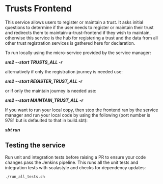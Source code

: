 
# Trusts Frontend

This service allows users to register or maintain a trust. It asks initial questions to determine if the user needs to register or maintain their trust and redirects them to maintain-a-trust-frontend if they wish to maintain, otherwise this service is the hub for registering a trust and the data from all other trust registration services is gathered here for declaration.

To run locally using the micro-service provided by the service manager:

***sm2 --start TRUSTS_ALL -r***

alternatively if only the registration journey is needed use:

***sm2 --start REGISTER_TRUST_ALL -r***

or if only the maintain journey is needed use:

***sm2 --start MAINTAIN_TRUST_ALL -r***

If you want to run your local copy, then stop the frontend ran by the service manager and run your local code by using the following (port number is 9781 but is defaulted to that in build.sbt):

***sbt run***

## Testing the service
Run unit and integration tests before raising a PR to ensure your code changes pass the Jenkins pipeline. This runs all the unit tests and integration tests with scalastyle and checks for dependency updates:

`./run_all_tests.sh`